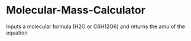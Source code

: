 # Molecular-Mass-Calculator
Inputs a molecular formula (H2O or C6H12O6) and returns the amu of the equation
